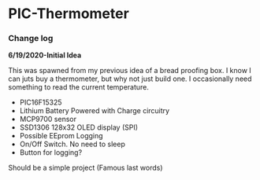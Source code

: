 # PIC-Thermometer


<H3>Change log</H3>
<b>6/19/2020-Initial Idea</b>

This was spawned from my previous idea of a bread proofing box. I know I can juts buy a thermometer, but why not just build one. I occasionally need something to read the current temperature.

* PIC16F15325
* Lithium Battery Powered with Charge circuitry
* MCP9700 sensor
* SSD1306 128x32 OLED display (SPI)
* Possible EEprom Logging
* On/Off Switch. No need to sleep
* Button for logging?

Should be a simple project (Famous last words)
